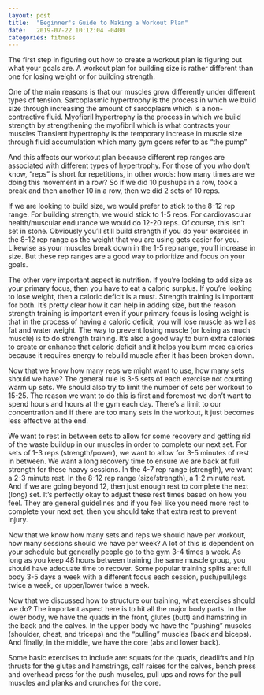 ```yaml
---
layout: post
title:  "Beginner's Guide to Making a Workout Plan"
date:   2019-07-22 10:12:04 -0400
categories: fitness
---
```


The first step in figuring out how to create a workout plan is figuring out what your goals are. A workout plan for building size is rather different than one for losing weight or for building strength.

One of the main reasons is that our muscles grow differently under different types of tension.
Sarcoplasmic hypertrophy is the process in which we build size through increasing the amount of sarcoplasm which is a non-contractive fluid.
Myofibril hypertrophy is the process in which we build strength by strengthening the myofibril which is what contracts your muscles
Transient hypertrophy is the temporary increase in muscle size through fluid accumulation which many gym goers refer to as “the pump”

And this affects our workout plan because different rep ranges are associated with different types of hypertrophy. For those of you who don’t know, “reps” is short for repetitions, in other words: how many times are we doing this movement in a row? So if we did 10 pushups in a row, took a break and then another 10 in a row, then we did 2 sets of 10 reps.

If we are looking to build size, we would prefer to stick to the 8-12 rep range. For building strength, we would stick to 1-5 reps. For cardiovascular health/muscular endurance we would do 12-20 reps. Of course, this isn’t set in stone. Obviously you’ll still build strength if you do your exercises in the 8-12 rep range as the weight that you are using gets easier for you. Likewise as your muscles break down in the 1-5 rep range, you’ll increase in size. But these rep ranges are a good way to prioritize and focus on your goals.

The other very important aspect is nutrition. If you’re looking to add size as your primary focus, then you have to eat a caloric surplus. If you’re looking to lose weight, then a caloric deficit is a must. Strength training is important for both. It’s pretty clear how it can help in adding size, but the reason strength training is important even if your primary focus is losing weight is that in the process of having a caloric deficit, you will lose muscle as well as fat and water weight. The way to prevent losing muscle (or losing as much muscle) is to do strength training. It’s also a good way to burn extra calories to create or enhance that caloric deficit and it helps you burn more calories because it requires energy to rebuild muscle after it has been broken down.

Now that we know how many reps we might want to use, how many sets should we have? The general rule is 3-5 sets of each exercise not counting warm up sets. We should also try to limit the number of sets per workout to 15-25. The reason we want to do this is first and foremost we don’t want to spend hours and hours at the gym each day. There’s a limit to our concentration and if there are too many sets in the workout, it just becomes less effective at the end.

We want to rest in between sets to allow for some recovery and getting rid of the waste buildup in our muscles in order to complete our next set. For sets of 1-3 reps (strength/power), we want to allow for 3-5 minutes of rest in between. We want a long recovery time to ensure we are back at full strength for these heavy sessions. In the 4-7 rep range (strength), we want a 2-3 minute rest. In the 8-12 rep range (size/strength), a 1-2 minute rest. And if we are going beyond 12, then just enough rest to complete the next (long) set. It’s perfectly okay to adjust these rest times based on how you feel. They are general guidelines and if you feel like you need more rest to complete your next set, then you should take that extra rest to prevent injury.

Now that we know how many sets and reps we should have per workout, how many sessions should we have per week? A lot of this is dependent on your schedule but generally people go to the gym 3-4 times a week. As long as you keep 48 hours between training the same muscle group, you should have adequate time to recover. Some popular training splits are: full body 3-5 days a week with a different focus each session, push/pull/legs twice a week, or upper/lower twice a week.

Now that we discussed how to structure our training, what exercises should we do? The important aspect here is to hit all the major body parts.
In the lower body, we have the quads in the front, glutes (butt) and hamstring in the back and the calves. In the upper body we have the “pushing” muscles (shoulder, chest, and triceps) and the “pulling” muscles (back and biceps). And finally, in the middle, we have the core (abs and lower back).

Some basic exercises to include are: squats for the quads, deadlifts and hip thrusts for the glutes and hamstrings, calf raises for the calves, bench press and overhead press for the push muscles, pull ups and rows for the pull muscles and planks and crunches for the core.
